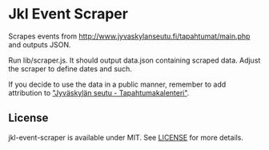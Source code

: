 # Jkl Event Scraper

Scrapes events from http://www.jyvaskylanseutu.fi/tapahtumat/main.php and outputs JSON.

Run lib/scraper.js. It should output data.json containing scraped data. Adjust the scraper to define dates and such.

If you decide to use the data in a public manner, remember to add attribution to ["Jyväskylän seutu - Tapahtumakalenteri"](http://www.jyvaskylanseutu.fi/tapahtumat/main.php).

## License

jkl-event-scraper is available under MIT. See [LICENSE](https://github.com/koodilehto/jkl-event-scraper/blob/master/LICENSE) for more details.

